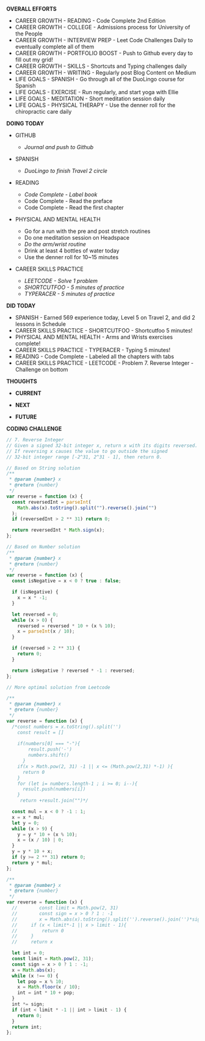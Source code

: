 **OVERALL EFFORTS**

- CAREER GROWTH - READING - Code Complete 2nd Edition
- CAREER GROWTH - COLLEGE - Admissions process for University of the People
- CAREER GROWTH - INTERVIEW PREP - Leet Code Challenges Daily to eventually complete all of them
- CAREER GROWTH - PORTFOLIO BOOST - Push to Github every day to fill out my grid!
- CAREER GROWTH - SKILLS - Shortcuts and Typing challenges daily
- CAREER GROWTH - WRITING - Regularly post Blog Content on Medium
- LIFE GOALS - SPANISH - Go through all of the DuoLingo course for Spanish
- LIFE GOALS - EXERCISE - Run regularly, and start yoga with Ellie
- LIFE GOALS - MEDITATION - Short meditation session daily
- LIFE GOALS - PHYSICAL THERAPY - Use the denner roll for the chiropractic care daily

**DOING TODAY**

- GITHUB

  - _Journal and push to Github_

- SPANISH

  - _DuoLingo to finish Travel 2 circle_

- READING

  - _Code Complete - Label book_
  - Code Complete - Read the preface
  - Code Complete - Read the first chapter

- PHYSICAL AND MENTAL HEALTH

  - Go for a run with the pre and post stretch routines
  - Do one meditation session on Headspace
  - _Do the arm/wrist routine_
  - Drink at least 4 bottles of water today
  - Use the denner roll for 10~15 minutes

- CAREER SKILLS PRACTICE
  - _LEETCODE - Solve 1 problem_
  - _SHORTCUTFOO - 5 minutes of practice_
  - _TYPERACER - 5 minutes of practice_

**DID TODAY**

- SPANISH - Earned 569 experience today, Level 5 on Travel 2, and did 2 lessons in Schedule
- CAREER SKILLS PRACTICE - SHORTCUTFOO - Shortcutfoo 5 minutes!
- PHYSICAL AND MENTAL HEALTH - Arms and Wrists exercises complete!
- CAREER SKILLS PRACTICE - TYPERACER - Typing 5 minutes!
- READING - Code Complete - Labeled all the chapters with tabs
- CAREER SKILLS PRACTICE - LEETCODE - Problem 7. Reverse Integer - Challenge on bottom

**THOUGHTS**

- **CURRENT**

- **NEXT**

- **FUTURE**

**CODING CHALLENGE**

```js
// 7. Reverse Integer
// Given a signed 32-bit integer x, return x with its digits reversed.
// If reversing x causes the value to go outside the signed
// 32-bit integer range [-2^31, 2^31 - 1], then return 0.

// Based on String solution
/**
 * @param {number} x
 * @return {number}
 */
var reverse = function (x) {
  const reversedInt = parseInt(
    Math.abs(x).toString().split("").reverse().join("")
  );
  if (reversedInt > 2 ** 31) return 0;

  return reversedInt * Math.sign(x);
};

// Based on Number solution
/**
 * @param {number} x
 * @return {number}
 */
var reverse = function (x) {
  const isNegative = x < 0 ? true : false;

  if (isNegative) {
    x = x * -1;
  }

  let reversed = 0;
  while (x > 0) {
    reversed = reversed * 10 + (x % 10);
    x = parseInt(x / 10);
  }

  if (reversed > 2 ** 31) {
    return 0;
  }

  return isNegative ? reversed * -1 : reversed;
};

// More optimal solution from Leetcode

/**
 * @param {number} x
 * @return {number}
 */
var reverse = function (x) {
  /*const numbers = x.toString().split('')
   	const result = []
    
    if(numbers[0] === "-"){
      	result.push('-')
        numbers.shift()
      }
    if(x > Math.pow(2, 31) -1 || x <= (Math.pow(2,31) *-1) ){
      return 0
    }
    for (let i= numbers.length-1 ; i >= 0; i--){
      result.push(numbers[i])
    }
     return +result.join("")*/

  const mul = x < 0 ? -1 : 1;
  x = x * mul;
  let y = 0;
  while (x > 9) {
    y = y * 10 + (x % 10);
    x = (x / 10) | 0;
  }
  y = y * 10 + x;
  if (y >= 2 ** 31) return 0;
  return y * mul;
};

/**
 * @param {number} x
 * @return {number}
 */
var reverse = function (x) {
  //        const limit = Math.pow(2, 31)
  //        const sign = x > 0 ? 1 : -1
  //        x = Math.abs(x).toString().split('').reverse().join('')*sign
  //     if (x < limit*-1 || x > limit - 1){
  //         return 0
  //     }
  //     return x

  let int = 0;
  const limit = Math.pow(2, 31);
  const sign = x > 0 ? 1 : -1;
  x = Math.abs(x);
  while (x !== 0) {
    let pop = x % 10;
    x = Math.floor(x / 10);
    int = int * 10 + pop;
  }
  int *= sign;
  if (int < limit * -1 || int > limit - 1) {
    return 0;
  }
  return int;
};
```
